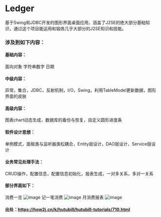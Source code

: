 # Ledger
基于Swing和JDBC开发的图形界面桌面应用，涵盖了J2SE的绝大部分基础知识，通过这个项目能运用和锻炼几乎大部分的J2SE知识和技能。

### 涉及到如下内容：

#### 基础内容：
面向对象 字符串数字 日期

#### 中级内容：
异常，集合，JDBC，反射机制，I/O，Swing，利用TableModel更新数据，图形界面的皮肤

#### 高级内容：
图表chart动态生成，数据库的备份与恢复，自定义圆形进度条

#### 软件设计思想：
单例模式，面板类与监听器类松耦合，Entity层设计，DAO层设计，Service层设计

#### 业务常见处理手法：
CRUD操作，配置信息，配置信息初始化，报表生成，一对多关系，多对一关系

#### 部分界面如下：
消费一览
![image](https://user-images.githubusercontent.com/53203657/110740864-af0fe500-826e-11eb-9a30-111af5320768.png)
记一笔消费
![image](https://user-images.githubusercontent.com/53203657/110740942-cf3fa400-826e-11eb-8c10-cf19877caec4.png)
月消费报表
![image](https://user-images.githubusercontent.com/53203657/110740924-c8b12c80-826e-11eb-96eb-41c83cfddc19.png)

#### 出处：https://how2j.cn/k/hutubill/hutubill-tutorials/710.html
